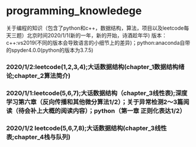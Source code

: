 # programming_knowledege
关于编程的知识（包含了python和c++，数据结构，算法，项目以及leetcode每天三题）北京时间2020/1/1(新的一年，新的开始，诗酒趁年华)
  版本：c++:vs2019(不同的版本会导致语言的小细节上的差异)；python:anaconda自带的spyder4.0.0(python的版本为3.7.5)
### 2020/1/2:leetcode(1,2,3,4);大话数据结构(chapter_1数据结构绪论;chapter_2算法简介)
### 2020/1/1:leetcode(5,6,7);大话数据结构（chapter_3线性表);深度学习第六章（反向传播和其他微分算法1/2）；关于异常检测2～3篇阅读（待会补上大概的阅读内容）；python（第一章 正则化表达1/2）
### 2020/1/2 leetcode(5,6,7,8);大话数据结构(chapter_3线性表;chapter_4栈与队列)  
